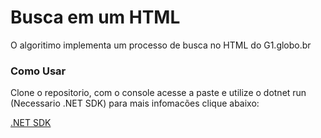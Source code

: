 <h1>Busca em um HTML</h1>

<p>O algoritimo implementa um processo de busca no HTML do G1.globo.br</p>

<h3>Como Usar</h3>
<p>Clone o repositorio, com o console acesse a paste e utilize o dotnet run (Necessario .NET SDK) para mais infomacões clique abaixo:</p>
<a href = "https://dotnet.microsoft.com/learn/dotnet/hello-world-tutorial/install">.NET SDK</a>

